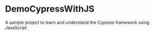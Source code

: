 # DemoCypressWithJS
 A sample project to learn and understand the Cypress framework using JavaScript.
